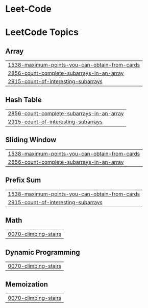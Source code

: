# Leet-Code
<!---LeetCode Topics Start-->
# LeetCode Topics
## Array
|  |
| ------- |
| [1538-maximum-points-you-can-obtain-from-cards](https://github.com/Shubham-01-gif/Leet-Code/tree/master/1538-maximum-points-you-can-obtain-from-cards) |
| [2856-count-complete-subarrays-in-an-array](https://github.com/Shubham-01-gif/Leet-Code/tree/master/2856-count-complete-subarrays-in-an-array) |
| [2915-count-of-interesting-subarrays](https://github.com/Shubham-01-gif/Leet-Code/tree/master/2915-count-of-interesting-subarrays) |
## Hash Table
|  |
| ------- |
| [2856-count-complete-subarrays-in-an-array](https://github.com/Shubham-01-gif/Leet-Code/tree/master/2856-count-complete-subarrays-in-an-array) |
| [2915-count-of-interesting-subarrays](https://github.com/Shubham-01-gif/Leet-Code/tree/master/2915-count-of-interesting-subarrays) |
## Sliding Window
|  |
| ------- |
| [1538-maximum-points-you-can-obtain-from-cards](https://github.com/Shubham-01-gif/Leet-Code/tree/master/1538-maximum-points-you-can-obtain-from-cards) |
| [2856-count-complete-subarrays-in-an-array](https://github.com/Shubham-01-gif/Leet-Code/tree/master/2856-count-complete-subarrays-in-an-array) |
## Prefix Sum
|  |
| ------- |
| [1538-maximum-points-you-can-obtain-from-cards](https://github.com/Shubham-01-gif/Leet-Code/tree/master/1538-maximum-points-you-can-obtain-from-cards) |
| [2915-count-of-interesting-subarrays](https://github.com/Shubham-01-gif/Leet-Code/tree/master/2915-count-of-interesting-subarrays) |
## Math
|  |
| ------- |
| [0070-climbing-stairs](https://github.com/Shubham-01-gif/Leet-Code/tree/master/0070-climbing-stairs) |
## Dynamic Programming
|  |
| ------- |
| [0070-climbing-stairs](https://github.com/Shubham-01-gif/Leet-Code/tree/master/0070-climbing-stairs) |
## Memoization
|  |
| ------- |
| [0070-climbing-stairs](https://github.com/Shubham-01-gif/Leet-Code/tree/master/0070-climbing-stairs) |
<!---LeetCode Topics End-->